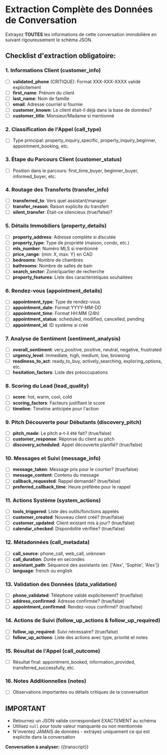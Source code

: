 # Extraction Complète des Données de Conversation

Extrayez **TOUTES** les informations de cette conversation immobilière en suivant rigoureusement le schéma JSON.

## Checklist d'extraction obligatoire:

### 1. Informations Client (customer_info)
- [ ] **validated_phone** (CRITIQUE): Format XXX-XXX-XXXX validé explicitement
- [ ] **first_name**: Prénom du client
- [ ] **last_name**: Nom de famille
- [ ] **email**: Adresse courriel si fournie
- [ ] **customer_known**: Le client était-il déjà dans la base de données?
- [ ] **customer_title**: Monsieur/Madame si mentionné

### 2. Classification de l'Appel (call_type)
- [ ] Type principal: property_inquiry_specific, property_inquiry_beginner, appointment_booking, etc.

### 3. Étape du Parcours Client (customer_status)
- [ ] Position dans le parcours: first_time_buyer, beginner_buyer, informed_buyer, etc.

### 4. Routage des Transferts (transfer_info)
- [ ] **transferred_to**: Vers quel assistant/manager
- [ ] **transfer_reason**: Raison explicite du transfert
- [ ] **silent_transfer**: Était-ce silencieux (true/false)?

### 5. Détails Immobiliers (property_details)
- [ ] **property_address**: Adresse complète si discutée
- [ ] **property_type**: Type de propriété (maison, condo, etc.)
- [ ] **mls_number**: Numéro MLS si mentionné
- [ ] **price_range**: {min: X, max: Y} en CAD
- [ ] **bedrooms**: Nombre de chambres
- [ ] **bathrooms**: Nombre de salles de bain
- [ ] **search_sector**: Zone/quartier de recherche
- [ ] **property_features**: Liste des caractéristiques souhaitées

### 6. Rendez-vous (appointment_details)
- [ ] **appointment_type**: Type de rendez-vous
- [ ] **appointment_date**: Format YYYY-MM-DD
- [ ] **appointment_time**: Format HH:MM (24h)
- [ ] **appointment_status**: scheduled, modified, cancelled, pending
- [ ] **appointment_id**: ID système si créé

### 7. Analyse de Sentiment (sentiment_analysis)
- [ ] **overall_sentiment**: very_positive, positive, neutral, negative, frustrated
- [ ] **urgency_level**: immediate, high, medium, low, browsing
- [ ] **readiness_to_act**: ready_to_buy, actively_searching, exploring_options, etc.
- [ ] **hesitation_factors**: Liste des préoccupations

### 8. Scoring du Lead (lead_quality)
- [ ] **score**: hot, warm, cool, cold
- [ ] **scoring_factors**: Facteurs justifiant le score
- [ ] **timeline**: Timeline anticipée pour l'action

### 9. Pitch Découverte pour Débutants (discovery_pitch)
- [ ] **pitch_made**: Le pitch a-t-il été fait? (true/false)
- [ ] **customer_response**: Réponse du client au pitch
- [ ] **discovery_scheduled**: Appel découverte planifié? (true/false)

### 10. Messages et Suivi (message_info)
- [ ] **message_taken**: Message pris pour le courtier? (true/false)
- [ ] **message_content**: Contenu du message
- [ ] **callback_requested**: Rappel demandé? (true/false)
- [ ] **preferred_callback_time**: Heure préférée pour le rappel

### 11. Actions Système (system_actions)
- [ ] **tools_triggered**: Liste des outils/fonctions appelés
- [ ] **customer_created**: Nouveau client créé? (true/false)
- [ ] **customer_updated**: Client existant mis à jour? (true/false)
- [ ] **calendar_checked**: Disponibilité vérifiée? (true/false)

### 12. Métadonnées (call_metadata)
- [ ] **call_source**: phone_call, web_call, unknown
- [ ] **call_duration**: Durée en secondes
- [ ] **assistant_path**: Séquence des assistants (ex: ['Alex', 'Sophie', 'Alex'])
- [ ] **language**: french ou english

### 13. Validation des Données (data_validation)
- [ ] **phone_validated**: Téléphone validé explicitement? (true/false)
- [ ] **address_confirmed**: Adresse confirmée? (true/false)
- [ ] **appointment_confirmed**: Rendez-vous confirmé? (true/false)

### 14. Actions de Suivi (follow_up_actions & follow_up_required)
- [ ] **follow_up_required**: Suivi nécessaire? (true/false)
- [ ] **follow_up_actions**: Liste des actions avec type, priorité et notes

### 15. Résultat de l'Appel (call_outcome)
- [ ] Résultat final: appointment_booked, information_provided, transferred_successfully, etc.

### 16. Notes Additionnelles (notes)
- [ ] Observations importantes ou détails critiques de la conversation

## IMPORTANT
- Retournez un JSON valide correspondant EXACTEMENT au schéma
- Utilisez `null` pour toute valeur manquante ou non mentionnée
- N'inventez JAMAIS de données - extrayez uniquement ce qui est explicite dans la conversation

**Conversation à analyser:**
{{transcript}}